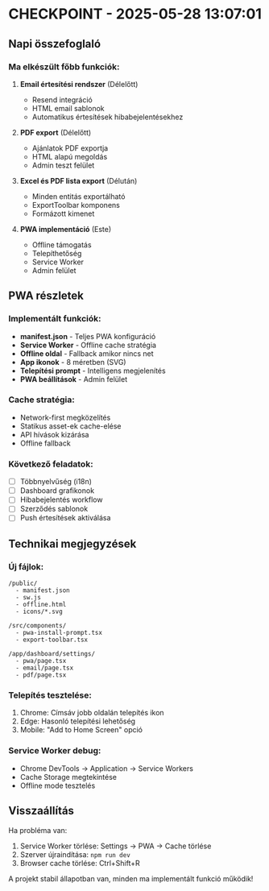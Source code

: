 # CHECKPOINT - 2025-05-28 13:07:01

## Napi összefoglaló

### Ma elkészült főbb funkciók:

1. **Email értesítési rendszer** (Délelőtt)
   - Resend integráció
   - HTML email sablonok
   - Automatikus értesítések hibabejelentésekhez

2. **PDF export** (Délelőtt)
   - Ajánlatok PDF exportja
   - HTML alapú megoldás
   - Admin teszt felület

3. **Excel és PDF lista export** (Délután)
   - Minden entitás exportálható
   - ExportToolbar komponens
   - Formázott kimenet

4. **PWA implementáció** (Este)
   - Offline támogatás
   - Telepíthetőség
   - Service Worker
   - Admin felület

## PWA részletek

### Implementált funkciók:
- **manifest.json** - Teljes PWA konfiguráció
- **Service Worker** - Offline cache stratégia
- **Offline oldal** - Fallback amikor nincs net
- **App ikonok** - 8 méretben (SVG)
- **Telepítési prompt** - Intelligens megjelenítés
- **PWA beállítások** - Admin felület

### Cache stratégia:
- Network-first megközelítés
- Statikus asset-ek cache-elése
- API hívások kizárása
- Offline fallback

### Következő feladatok:
- [ ] Többnyelvűség (i18n)
- [ ] Dashboard grafikonok
- [ ] Hibabejelentés workflow
- [ ] Szerződés sablonok
- [ ] Push értesítések aktiválása

## Technikai megjegyzések

### Új fájlok:
```
/public/
  - manifest.json
  - sw.js
  - offline.html
  - icons/*.svg

/src/components/
  - pwa-install-prompt.tsx
  - export-toolbar.tsx

/app/dashboard/settings/
  - pwa/page.tsx
  - email/page.tsx
  - pdf/page.tsx
```

### Telepítés tesztelése:
1. Chrome: Címsáv jobb oldalán telepítés ikon
2. Edge: Hasonló telepítési lehetőség
3. Mobile: "Add to Home Screen" opció

### Service Worker debug:
- Chrome DevTools → Application → Service Workers
- Cache Storage megtekintése
- Offline mode tesztelés

## Visszaállítás

Ha probléma van:
1. Service Worker törlése: Settings → PWA → Cache törlése
2. Szerver újraindítása: `npm run dev`
3. Browser cache törlése: Ctrl+Shift+R

A projekt stabil állapotban van, minden ma implementált funkció működik!